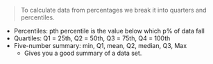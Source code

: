 > To calculate data from percentages we break it into quarters and percentiles.

- Percentiles: pth percentile is the value below which p% of data fall
- Quartiles: Q1 = 25th, Q2 = 50th, Q3 = 75th, Q4 = 100th
- Five-number summary: min, Q1, mean, Q2, median, Q3, Max
	- Gives you a good summary of a data set.